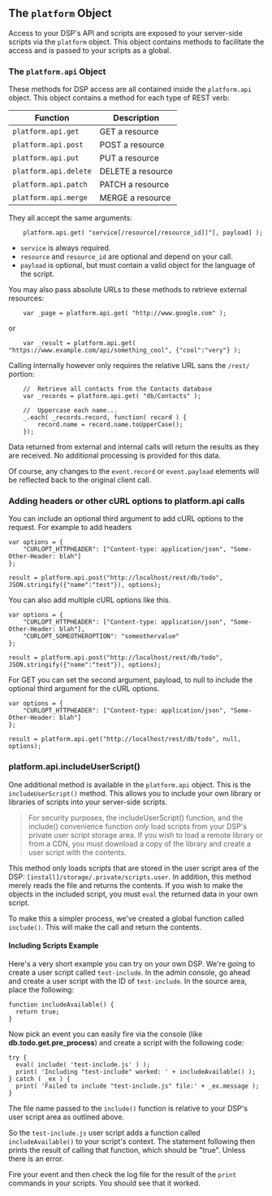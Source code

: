 ## The `platform` Object
Access to your DSP's API and scripts are exposed to your server-side scripts via the `platform` object. This object contains methods to facilitate the access and is passed to your scripts as a global. 

### The `platform.api` Object
These methods for DSP access are all contained inside the `platform.api` object. This object contains a method for each type of REST verb:

| Function | Description |
|----------|-------------|
| `platform.api.get` | GET a resource |
| `platform.api.post` | POST a resource |
| `platform.api.put` | PUT a resource |
| `platform.api.delete` | DELETE a resource |
| `platform.api.patch` | PATCH a resource |
| `platform.api.merge` | MERGE a resource |

They all accept the same arguments:

```
	platform.api.get( "service[/resource[/resource_id]]"[, payload] );
```

 * `service` is always required.
 * `resource` and `resource_id` are optional and depend on your call.
 * `payload` is optional, but must contain a valid object for the language of the script. 

You may also pass absolute URLs to these methods to retrieve external resources:

```
	var _page = platform.api.get( "http://www.google.com" );
```

or

```
	var _result = platform.api.get( "https://www.example.com/api/something_cool", {"cool":"very"} );
```

Calling internally however only requires the relative URL sans the `/rest/` portion:

```
	//	Retrieve all contacts from the Contacts database
	var _records = platform.api.get( "db/Contacts" );

	//	Uppercase each name...
	_.each( _records.record, function( record ) {
		record.name = record.name.toUpperCase();
	});
```

Data returned from external and internal calls will return the results as they are received. No additional processing is provided for this data.

Of course, any changes to the `event.record` or `event.payload` elements will be reflected back to the original client call.

### Adding headers or other cURL options to platform.api calls

You can include an optional third argument to add cURL options to the request. For example to add headers

```
var options = {
    "CURLOPT_HTTPHEADER": ["Content-type: application/json", "Some-Other-Header: blah"]
};

result = platform.api.post("http://localhost/rest/db/todo", JSON.stringify({"name":"test"}), options);

```

You can also add multiple cURL options like this.

```
var options = {
    "CURLOPT_HTTPHEADER": ["Content-type: application/json", "Some-Other-Header: blah"],
    "CURLOPT_SOMEOTHEROPTION": "someothervalue"
};

result = platform.api.post("http://localhost/rest/db/todo", JSON.stringify({"name":"test"}), options);

```

For GET you can set the second argument, payload, to null to include the optional third argument for the cURL options.

```
var options = {
    "CURLOPT_HTTPHEADER": ["Content-type: application/json", "Some-Other-Header: blah"]
};

result = platform.api.get("http://localhost/rest/db/todo", null, options);

```

### platform.api.includeUserScript()
One additional method is available in the `platform.api` object. This is the `includeUserScript()` method. This allows you to include your own library or libraries of scripts into your server-side scripts.

> For security purposes, the includeUserScript() function, and the include() convenience function *only* load scripts from your DSP's private user script storage area. If you wish to load a remote library or from a CDN, you must download a copy of the library and create a user script with the contents.

This method only loads scripts that are stored in the user script area of the DSP: `[install]/storage/.private/scripts.user`. In addition, this method merely reads the file and returns the contents. If you wish to make the objects in the included script, you must `eval` the returned data in your own script.

To make this a simpler process, we've created a global function called `include()`. This will make the call and return the contents.

#### Including Scripts Example
Here's a very short example you can try on your own DSP. We're going to create a user script called `test-include`. In the admin console, go ahead and create a user script with the ID of `test-include`. In the source area, place the following:

```
function includeAvailable() {
  return true;
}
```

Now pick an event you can easily fire via the console (like **db.todo.get.pre_process**) and create a script with the following code:

```
try {
  eval( include( 'test-include.js' ) );
  print( 'Including "test-include" worked: ' + includeAvailable() );
} catch ( _ex ) { 
  print( 'Failed to include "test-include.js" file:' + _ex.message );
}
```

The file name passed to the `include()` function is relative to your DSP's user script area as outlined above. 

So the `test-include.js` user script adds a function called `includeAvailable()` to your script's context. The statement following then prints the result of calling that function, which should be "true". Unless there is an error.

Fire your event and then check the log file for the result of the `print` commands in your scripts. You should see that it worked.

